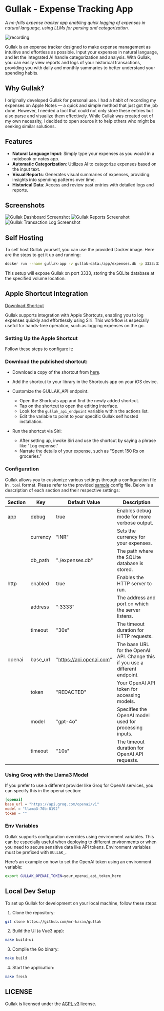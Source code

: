 # Gullak - Expense Tracking App

_A no-frills expense tracker app enabling quick logging of expenses in natural language, using LLMs for parsing and categorization._

![recording](./screenshots/gullak.gif)

Gullak is an expense tracker designed to make expense management as intuitive and effortless as possible. Input your expenses in natural language, and let the integrated AI handle categorization and analysis. With Gullak, you can easily view reports and logs of your historical transactions, providing you with daily and monthly summaries to better understand your spending habits.

## Why Gullak?

I originally developed Gullak for personal use. I had a habit of recording my expenses on Apple Notes — a quick and simple method that just got the job done. However, I needed a tool that could not only store these entries but also parse and visualize them effectively. While Gullak was created out of my own necessity, I decided to open source it to help others who might be seeking similar solutions.

## Features

- **Natural Language Input**: Simply type your expenses as you would in a notebook or notes app.
- **Automatic Categorization**: Utilizes AI to categorize expenses based on the input text.
- **Visual Reports**: Generates visual summaries of expenses, providing insights into spending patterns over time.
- **Historical Data**: Access and review past entries with detailed logs and reports.

## Screenshots

![Gullak Dashboard Screenshot](./screenshots/dashboard.png)
![Gullak Reports Screenshot](./screenshots/reports.png)
![Gullak Transaction Log Screenshot](./screenshots/log.png)

## Self Hosting

To self host Gullak yourself, you can use the provided Docker image. Here are the steps to get it up and running:

```bash
docker run --name gullak-app -v gullak-data:/app/expenses.db -p 3333:3333 -d ghcr.io/mr-karan/gullak:latest
```

This setup will expose Gullak on port 3333, storing the SQLite database at the specified volume location.

## Apple Shortcut Integration

[Download Shortcut](https://www.icloud.com/shortcuts/f9039ea721ca4cdeac31fb9b7983450a)

Gullak supports integration with Apple Shortcuts, enabling you to log expenses quickly and effortlessly using Siri. This workflow is especially useful for hands-free operation, such as logging expenses on the go.

### Setting Up the Apple Shortcut

Follow these steps to configure it:

### Download the published shortcut:

- Download a copy of the shortcut from [here](https://www.icloud.com/shortcuts/f9039ea721ca4cdeac31fb9b7983450a).
- Add the shortcut to your library in the Shortcuts app on your iOS device.
- Customize the GULLAK_API endpoint.
  - Open the Shortcuts app and find the newly added shortcut.
  - Tap on the shortcut to open the editing interface.
  - Look for the `gullak_api_endpoint` variable within the actions list.
  - Edit the variable to point to your specific Gullak self hosted installation.

- Run the shortcut via Siri:
  - After setting up, invoke Siri and use the shortcut by saying a phrase like "Log expense."
  - Narrate the details of your expense, such as "Spent 150 Rs on groceries."

### Configuration

Gullak allows you to customize various settings through a configuration file in `.toml` format. Please refer to the provided [sample](./config.sample.toml) config file. Below is a description of each section and their respective settings:

| Section | Key      | Default Value            | Description                                                                   |
| ------- | -------- | ------------------------ | ----------------------------------------------------------------------------- |
| app     | debug    | true                     | Enables debug mode for more verbose output.                                   |
|         | currency | "INR"                    | Sets the currency for your expenses.                                          |
|         | db_path  | "./expenses.db"          | The path where the SQLite database is stored.                                 |
| http    | enabled  | true                     | Enables the HTTP server to run.                                               |
|         | address  | ":3333"                  | The address and port on which the server listens.                             |
|         | timeout  | "30s"                    | The timeout duration for HTTP requests.                                       |
| openai  | base_url | "https://api.openai.com" | The base URL for the OpenAI API. Change this if you use a different endpoint. |
|         | token    | "REDACTED"               | Your OpenAI API token for accessing models.                                   |
|         | model    | "gpt-4o"                 | Specifies the OpenAI model used for processing inputs.                        |
|         | timeout  | "10s"                    | The timeout duration for OpenAI API requests.                                 |

### Using Groq with the Llama3 Model

If you prefer to use a different provider like Groq for OpenAI services, you can specify this in the openai section:

```toml
[openai]
base_url = "https://api.groq.com/openai/v1"
model = "llama3-70b-8192"
token = ""
```

### Env Variables

Gullak supports configuration overrides using environment variables. This can be especially useful when deploying to different environments or when you need to secure sensitive data like API tokens. Environment variables must be prefixed with `GULLAK_`.

Here’s an example on how to set the OpenAI token using an environment variable:

```bash
export GULLAK_OPENAI_TOKEN=your_openai_api_token_here
```

## Local Dev Setup

To set up Gullak for development on your local machine, follow these steps:

1. Clone the repository:

```bash
git clone https://github.com/mr-karan/gullak
```

2. Build the UI (a Vue3 app):

```bash
make build-ui
```

3. Compile the Go binary:

```bash
make build
```

4. Start the application:

```bash
make fresh
```

## LICENSE

Gullak is licensed under the [AGPL v3](./LICENSE) license.
